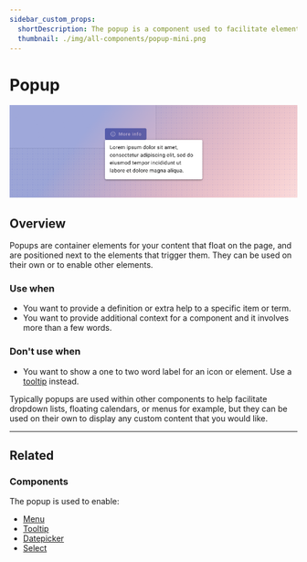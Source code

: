```yaml
---
sidebar_custom_props:
  shortDescription: The popup is a component used to facilitate elements that appear above other content.
  thumbnail: ./img/all-components/popup-mini.png
---
```


# Popup

<ComponentVisual storybookUrl="https://forge.tylerdev.io/main/?path=/story/components-popup--default">

![](./images/popup.png)

</ComponentVisual>

## Overview

Popups are container elements for your content that float on the page, and are positioned next to the elements that trigger them. They can be used on their own or to enable other elements.

### Use when

- You want to provide a definition or extra help to a specific item or term. 
- You want to provide additional context for a component and it involves more than a few words.

### Don't use when

- You want to show a one to two word label for an icon or element. Use a [tooltip](/components/notifications-and-messages/tooltip) instead.

Typically popups are used within other components to help facilitate dropdown lists, floating calendars, or menus for example, but they can be used on their own to display any custom content that you would like.

---

## Related 

### Components 

The popup is used to enable:

* [Menu](/components/menu)
* [Tooltip](/components/tooltip)
* [Datepicker](/components/date-picker)
* [Select](/components/fields/select)
